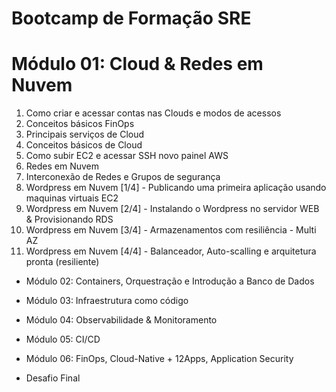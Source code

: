 # Bootcamp de Formação SRE

# Módulo 01: Cloud & Redes em Nuvem

1. Como criar e acessar contas nas Clouds e modos de acessos
2. Conceitos básicos FinOps
3. Principais serviços de Cloud
4. Conceitos básicos de Cloud
5. Como subir EC2 e acessar SSH novo painel AWS
6. Redes em Nuvem
7. Interconexão de Redes e Grupos de segurança
8. Wordpress em Nuvem [1/4] - Publicando uma primeira aplicação usando maquinas virtuais EC2
9. Wordpress em Nuvem [2/4] - Instalando o Wordpress no servidor WEB & Provisionando RDS
10. Wordpress em Nuvem [3/4] - Armazenamentos com resiliência - Multi AZ
11. Wordpress em Nuvem [4/4] - Balanceador, Auto-scalling e arquitetura pronta (resiliente)

- Módulo 02: Containers, Orquestração e Introdução a Banco de Dados

- Módulo 03: Infraestrutura como código

- Módulo 04: Observabilidade & Monitoramento

- Módulo 05: CI/CD

- Módulo 06: FinOps, Cloud-Native + 12Apps, Application Security

- Desafio Final
